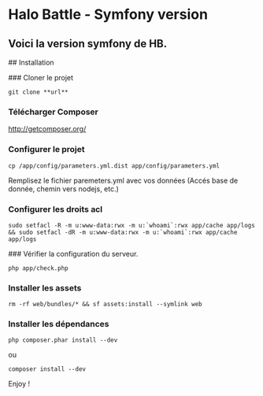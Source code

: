 Halo Battle - Symfony version
========================

Voici la version symfony de HB.
----------------------------------

## Installation

### Cloner le projet

    git clone **url**

### Télécharger Composer

http://getcomposer.org/

### Configurer le projet

    cp /app/config/parameters.yml.dist app/config/parameters.yml

Remplisez le fichier paremeters.yml avec vos données (Accés base de donnée, chemin vers nodejs, etc.)

### Configurer les droits acl

    sudo setfacl -R -m u:www-data:rwx -m u:`whoami`:rwx app/cache app/logs && sudo setfacl -dR -m u:www-data:rwx -m u:`whoami`:rwx app/cache app/logs

### Vérifier la configuration du serveur.

    php app/check.php

### Installer les assets

    rm -rf web/bundles/* && sf assets:install --symlink web

### Installer les dépendances

    php composer.phar install --dev

ou

    composer install --dev

Enjoy !